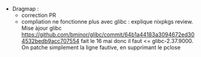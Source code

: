- Dragmap : 
	- correction PR
	- compliation ne fonctionne plus avec glibc : explique nixpkgs review. Mise àjour glibc 
	https://github.com/bminor/glibc/commit/64b1a44183a3094672ed304532bedb9acc707554
	fait le 16 mai donc il faut <= glibc-2.37.9000.
	On patche simplement la ligne fautive, en supprimant le pclose 